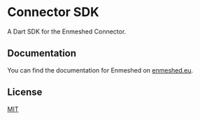 # Connector SDK

A Dart SDK for the Enmeshed Connector.

## Documentation

You can find the documentation for Enmeshed on [enmeshed.eu](https://enmeshed.eu).

## License

[MIT](LICENSE)
